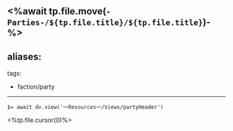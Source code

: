<%await tp.file.move(`-Parties-/${tp.file.title}/${tp.file.title}`)-%>
---
aliases:
  - 
tags:
  - faction/party
---

`$= await dv.view('一Resources一/Views/partyHeader')`

<%tp.file.cursor(0)%>